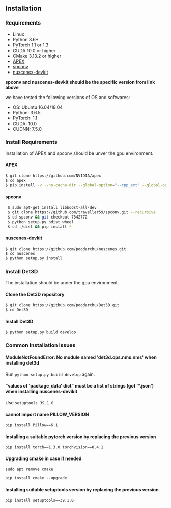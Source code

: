 ## Installation

### Requirements

- Linux
- Python 3.6+
- PyTorch 1.1 or 1.3
- CUDA 10.0 or higher
- CMake 3.13.2 or higher
- [APEX](https://github.com/nvidia/apex)
- [spconv](https://github.com/traveller59/spconv/commit/73427720a539caf9a44ec58abe3af7aa9ddb8e39) 
- [nuscenes-devkit](https://github.com/poodarchu/nuscenes/)

**spconv and nuscenes-devkit should be the specific version from link above**

we have tested the following versions of OS and softwares:

- OS: Ubuntu 16.04/18.04
- Python: 3.6.5
- PyTorch: 1.1
- CUDA: 10.0
- CUDNN: 7.5.0


### Install Requirements

Installation of APEX and spconv should be unver the gpu environment.

#### APEX

```bash
$ git clone https://github.com/NVIDIA/apex
$ cd apex
$ pip install -v --no-cache-dir --global-option="--cpp_ext" --global-option="--cuda_ext" ./
```

#### spconv

```bash
 $ sudo apt-get install libboost-all-dev
 $ git clone https://github.com/traveller59/spconv.git --recursive
 $ cd spconv && git checkout 7342772
 $ python setup.py bdist_wheel
 $ cd ./dist && pip install *
```

#### nuscenes-devkit

```bash
$ git clone https://github.com/poodarchu/nuscenes.git
$ cd nuscenes
$ python setup.py install
```

### Install Det3D

The installation should be under the gpu environment.

#### Clone the Det3D repository

```bash
$ git clone https://github.com/poodarchu/Det3D.git
$ cd Det3D
```

#### Install Det3D

```bash
$ python setup.py build develop
```

### Common Installation Issues

#### ModuleNotFoundError: No module named 'det3d.ops.nms.nms' when installing det3d

Run `python setup.py build develop` again.

#### "values of 'package_data' dict" must be a list of strings (got '*.json') when installing nuscenes-devikit

Use `setuptools 39.1.0 `

#### cannot import name PILLOW_VERSION
`pip install Pillow==6.1`

#### Installing a suitable pytorch version by replacing the previous version
`pip install torch==1.3.0 torchvision==0.4.1`

#### Upgrading cmake in case if needed
`sudo apt remove cmake`

`pip install cmake --upgrade`

#### Installing suitable setuptools version by replacing the previous version
`pip install setuptools==39.1.0`

